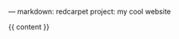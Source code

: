 —
markdown: redcarpet
project: my cool website

<html>
  <head>
  </head>
  <body>
    {{ content }}
  </body>
</html>
